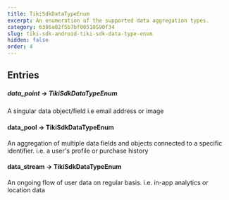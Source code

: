 ```yaml
---
title: TikiSdkDataTypeEnum 
excerpt: An enumeration of the supported data aggregation types.
category: 6386a02f5b7bf00510590f34 
slug: tiki-sdk-android-tiki-sdk-data-type-enum 
hidden: false
order: 4
---
```


## Entries

##### data_point → TikiSdkDataTypeEnum

A singular data object/field i.e email address or image

#### data_pool → TikiSdkDataTypeEnum

An aggregation of multiple data fields and objects connected to a specific identifier. i.e. a user's
profile or purchase history

#### data_stream → TikiSdkDataTypeEnum

An ongoing flow of user data on regular basis. i.e. in-app analytics or location data